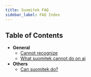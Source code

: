 ```yaml
---
title: Suomitek FAQ
sidebar_label: FAQ Index
---
```


## Table of Contents

- **General**
  - [Cannot recognize](#11-i-can-not-recognize-with-my-picture)
  - [What suomitek cannot do on ai](#a)
- **Others**
  - [Can suomitek do?](#b)
